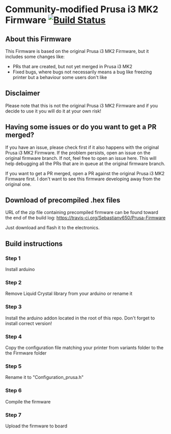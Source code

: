 # Community-modified Prusa i3 MK2 Firmware [![Build Status](https://travis-ci.org/Sebastianv650/Prusa-Firmware.svg?branch=MK2_Community_Mod)](https://travis-ci.org/Sebastianv650/Prusa-Firmware)

## About this Firmware

This Firmware is based on the original Prusa i3 MK2 Firmware, but it includes some changes like:
- PRs that are created, but not yet merged in Prusa i3 MK2
- Fixed bugs, where bugs not necessarily means a bug like freezing printer but a behaviour some users don't like


## Disclaimer

Please note that this is not the original Prusa i3 MK2 Firmware and if you decide to use it you will do it at your own risk!


## Having some issues or do you want to get a PR merged?

If you have an issue, please check first if it also happens with the original Prusa i3 MK2 Firmware. If the problem persists, open an issue on the original firmware branch.
If not, feel free to open an issue here. This will help debugging all the PRs that are in queue at the original firmware branch.

If you want to get a PR merged, open a PR against the original Prusa i3 MK2 Firmware first. I don't want to see this firmware developing away from the original one.


## Download of precompiled .hex files

URL of the zip file containing precompiled firmware can be found toward the end of the build log: https://travis-ci.org/Sebastianv650/Prusa-Firmware

Just download and flash it to the electronics.


## Build instructions

### Step 1

Install arduino

### Step 2

Remove Liquid Crystal library from your arduino or rename it

### Step 3

Install the arduino addon located in the root of this repo. Don't forget to install correct version!

### Step 4

Copy the configuration file matching your printer from variants folder to the the Firmware folder

### Step 5

Rename it to "Configuration_prusa.h"

### Step 6

Compile the firmware

### Step 7

Upload the firmware to board
